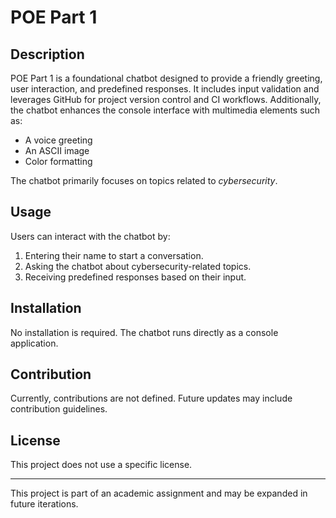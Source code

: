 # POE Part 1  

## Description  
POE Part 1 is a foundational chatbot designed to provide a friendly greeting, user interaction, and predefined responses. It includes input validation and leverages GitHub for project version control and CI workflows. Additionally, the chatbot enhances the console interface with multimedia elements such as:  
- A voice greeting  
- An ASCII image  
- Color formatting  

The chatbot primarily focuses on topics related to *cybersecurity*.  

## Usage  
Users can interact with the chatbot by:  
1. Entering their name to start a conversation.  
2. Asking the chatbot about cybersecurity-related topics.  
3. Receiving predefined responses based on their input.  

## Installation  
No installation is required. The chatbot runs directly as a console application.  

## Contribution  
Currently, contributions are not defined. Future updates may include contribution guidelines.  

## License  
This project does not use a specific license.  

---  

This project is part of an academic assignment and may be expanded in future iterations.
